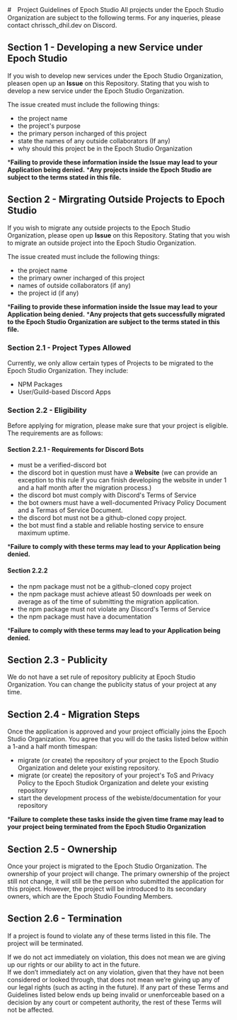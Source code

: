 #　Project Guidelines of Epoch Studio
All projects under the Epoch Studio Organization are subject to the following terms. 
For any inqueries, please contact chrissch_dhil.dev on Discord.

## Section 1 - Developing a new Service under Epoch Studio
If you wish to develop new services under the Epoch Studio Organization, pleasen open up an **Issue** on this Repository. 
Stating that you wish to develop a new service under the Epoch Studio Organization.

The issue created must include the following things:
- the project name
- the project's purpose
- the primary person incharged of this project
- state the names of any outside collaborators (If any)
- why should this project be in the Epoch Studio Organization

***Failing to provide these information inside the Issue may lead to your Application being denied.**
***Any projects inside the Epoch Studio are subject to the terms stated in this file.**

## Section 2 - Mirgrating Outside Projects to Epoch Studio
If you wish to migrate any outside projects to the Epoch Studio Organization, please open up **Issue** on this Repository.
Stating that you wish to migrate an outside project into the Epoch Studio Organization.

The issue created must include the following things:
- the project name
- the primary owner incharged of this project
- names of outside collaborators (if any)
- the project id (if any)

***Failing to provide these information inside the Issue may lead to your Application being denied.**
***Any projects that gets successfully migrated to the Epoch Studio Organization are subject to the terms stated in this file.**

### Section 2.1 - Project Types Allowed
Currently, we only allow certain types of Projects to be migrated to the Epoch Studio Organization. They include:
- NPM Packages
- User/Guild-based Discord Apps

### Section 2.2 - Eligibility
Before applying for migration, please make sure that your project is eligible. The requirements are as follows:

#### Section 2.2.1 - Requirements for Discord Bots
- must be a verified-discord bot
- the discord bot in question must have a **Website** (we can provide an exception to this rule if you can finish developing the website in under 1 and a half month after the migration process.)
- the discord bot must comply with Discord's Terms of Service
- the bot owners must have a well-documented Privacy Policy Document and a Termas of Service Document.
- the discord bot must not be a github-cloned copy project.
- the bot must find a stable and reliable hosting service to ensure maximum uptime.

***Failure to comply with these terms may lead to your Application being denied.**

#### Section 2.2.2
- the npm package must not be a github-cloned copy project
- the npm package must achieve atleast 50 downloads per week on average as of the time of submitting the migration application.
- the npm package must not violate any Discord's Terms of Service
- the npm package must have a documentation

***Failure to comply with these terms may lead to your Application being denied.**

## Section 2.3 - Publicity
We do not have a set rule of repository publicity at Epoch Studio Organization. You can change the publicity status of your project at any time.

## Section 2.4 - Migration Steps
Once the application is approved and your project officially joins the Epoch Studio Organization. You agree that you will do the tasks listed below within a 1-and a half month timespan:
- migrate (or create) the repository of your project to the Epoch Studio Organization and delete your existing repository.
- migrate (or create) the repository of your project's ToS and Privacy Policy to the Epoch Studiok Organization and delete your existing repository
- start the development process of the webiste/documentation for your repository

***Failure to complete these tasks inside the given time frame may lead to your project being terminated from the Epoch Studio Organization**

## Section 2.5 - Ownership
Once your project is migrated to the Epoch Studio Organization. The ownership of your project will change.
The primary ownership of the project still not change, it will still be the person who submitted the application for this project.
However, the project will be introduced to its secondary owners, which are the Epoch Studio Founding Members.

## Section 2.6 - Termination
If a project is found to violate any of these terms listed in this file. The project will be terminated.

If we do not act immediately on violation, this does not mean we are giving up our rights or our ability to act in the future.\
If we don’t immediately act on any violation, given that they have not been considered or looked through, that does not mean we’re giving up any of our legal rights (such as acting in the future). If any part of these Terms and Guidelines listed below ends up being invalid or unenforceable based on a decision by any court or competent authority, the rest of these Terms will not be affected.
